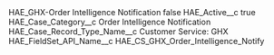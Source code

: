 <?xml version="1.0" encoding="UTF-8"?>
<CustomMetadata xmlns="http://soap.sforce.com/2006/04/metadata" xmlns:xsi="http://www.w3.org/2001/XMLSchema-instance" xmlns:xsd="http://www.w3.org/2001/XMLSchema">
    <label>HAE_GHX-Order Intelligence Notification</label>
    <protected>false</protected>
    <values>
        <field>HAE_Active__c</field>
        <value xsi:type="xsd:boolean">true</value>
    </values>
    <values>
        <field>HAE_Case_Category__c</field>
        <value xsi:type="xsd:string">Order Intelligence Notification</value>
    </values>
    <values>
        <field>HAE_Case_Record_Type_Name__c</field>
        <value xsi:type="xsd:string">Customer Service: GHX</value>
    </values>
    <values>
        <field>HAE_FieldSet_API_Name__c</field>
        <value xsi:type="xsd:string">HAE_CS_GHX_Order_Intelligence_Notify</value>
    </values>
</CustomMetadata>

